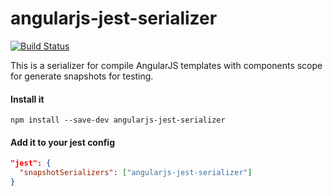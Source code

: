 # angularjs-jest-serializer
[travis-image]: https://api.travis-ci.org/gpincheiraa/angularjs-jest-serializer.svg?branch=master
[travis-url]: https://travis-ci.org/gpincheiraa/angularjs-jest-serializer

[![Build Status][travis-image]][travis-url]

This is a serializer for compile AngularJS templates with components scope for generate
snapshots for testing.

#### Install it
```
npm install --save-dev angularjs-jest-serializer
```

#### Add it to your jest config
```json
"jest": {
  "snapshotSerializers": ["angularjs-jest-serializer"]
}
```
